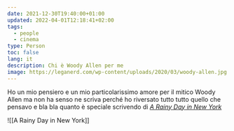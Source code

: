 ```yaml
---
date: 2021-12-30T19:40:00+01:00
updated: 2022-04-01T12:18:41+02:00
tags:
  - people
  - cinema
type: Person
toc: false
lang: it
description: Chi è Woody Allen per me
image: https://leganerd.com/wp-content/uploads/2020/03/woody-allen.jpg
---
```

Ho un mio pensiero e un mio particolarissimo amore per il mitico Woody Allen ma non ha senso ne scriva perché ho riversato tutto tutto quello che pensavo e bla bla quanto è speciale scrivendo di <cite>[A Rainy Day in New York](/a-rainy-day-in-new-york 'Pensieri su “A Rainy Day in New York„')</cite>

![[A Rainy Day in New York]]
